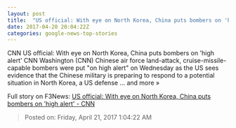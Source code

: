 ```yaml
---
layout: post
title:  "US official: With eye on North Korea, China puts bombers on 'high alert' - CNN"
date: 2017-04-20 20:04:22Z
categories: google-news-top-stories
---
```


CNN US official: With eye on North Korea, China puts bombers on 'high alert' CNN Washington (CNN) Chinese air force land-attack, cruise-missile-capable bombers were put "on high alert" on Wednesday as the US sees evidence that the Chinese military is preparing to respond to a potential situation in North Korea, a US defense ... and more »


Full story on F3News: [US official: With eye on North Korea, China puts bombers on 'high alert' - CNN](http://www.f3nws.com/n/XYZceD)

> Posted on: Friday, April 21, 2017 1:04:22 AM
